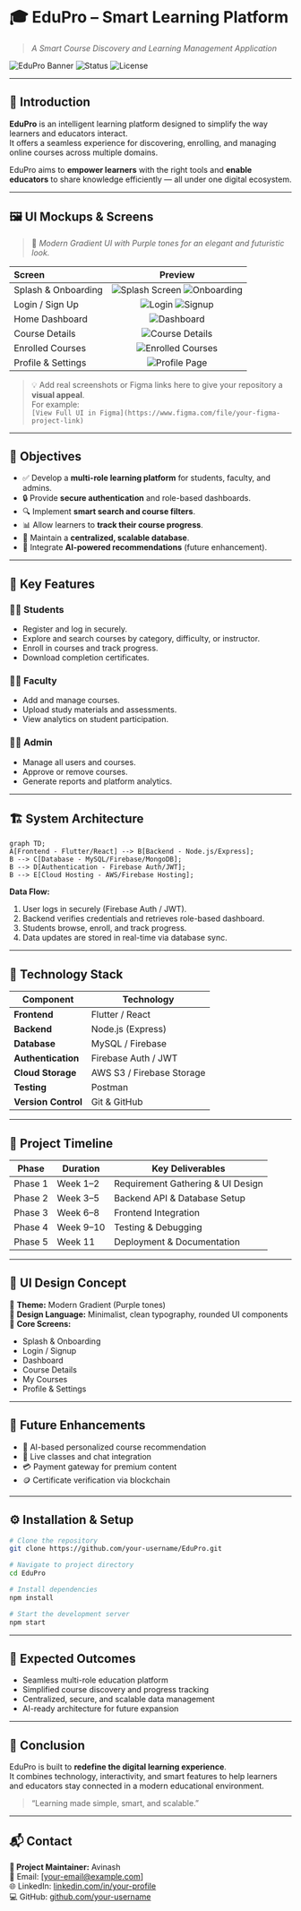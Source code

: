 # 🎓 EduPro – Smart Learning Platform  
> _A Smart Course Discovery and Learning Management Application_

![EduPro Banner](https://img.shields.io/badge/Project-EduPro-purple?style=for-the-badge)
![Status](https://img.shields.io/badge/Status-Development-blue?style=for-the-badge)
![License](https://img.shields.io/badge/License-MIT-green?style=for-the-badge)

---

## 🌟 Introduction

**EduPro** is an intelligent learning platform designed to simplify the way learners and educators interact.  
It offers a seamless experience for discovering, enrolling, and managing online courses across multiple domains.

EduPro aims to **empower learners** with the right tools and **enable educators** to share knowledge efficiently — all under one digital ecosystem.

---

## 🖼️ UI Mockups & Screens

> 🧠 _Modern Gradient UI with Purple tones for an elegant and futuristic look._

| Screen | Preview |
|:-------|:--------:|
| Splash & Onboarding | ![Splash Screen](https://via.placeholder.com/350x700?text=Splash+Screen) ![Onboarding](https://via.placeholder.com/350x700?text=Onboarding+Screens) |
| Login / Sign Up | ![Login](https://via.placeholder.com/350x700?text=Login+Screen) ![Signup](https://via.placeholder.com/350x700?text=SignUp+Screen) |
| Home Dashboard | ![Dashboard](https://via.placeholder.com/350x700?text=Home+Dashboard) |
| Course Details | ![Course Details](https://via.placeholder.com/350x700?text=Course+Details+Page) |
| Enrolled Courses | ![Enrolled Courses](https://via.placeholder.com/350x700?text=My+Courses+Dashboard) |
| Profile & Settings | ![Profile Page](https://via.placeholder.com/350x700?text=Profile+Settings) |

> 💡 Add real screenshots or Figma links here to give your repository a **visual appeal**.  
> For example:  
> `[View Full UI in Figma](https://www.figma.com/file/your-figma-project-link)`

---

## 🎯 Objectives

- ✅ Develop a **multi-role learning platform** for students, faculty, and admins.  
- 🔒 Provide **secure authentication** and role-based dashboards.  
- 🔍 Implement **smart search and course filters**.  
- 📊 Allow learners to **track their course progress**.  
- 💾 Maintain a **centralized, scalable database**.  
- 🤖 Integrate **AI-powered recommendations** (future enhancement).  

---

## 🚀 Key Features

### 👩‍🎓 Students
- Register and log in securely.  
- Explore and search courses by category, difficulty, or instructor.  
- Enroll in courses and track progress.  
- Download completion certificates.

### 👨‍🏫 Faculty
- Add and manage courses.  
- Upload study materials and assessments.  
- View analytics on student participation.

### 🧑‍💼 Admin
- Manage all users and courses.  
- Approve or remove courses.  
- Generate reports and platform analytics.

---

## 🏗️ System Architecture

```mermaid
graph TD;
A[Frontend - Flutter/React] --> B[Backend - Node.js/Express];
B --> C[Database - MySQL/Firebase/MongoDB];
B --> D[Authentication - Firebase Auth/JWT];
B --> E[Cloud Hosting - AWS/Firebase Hosting];
```

**Data Flow:**
1. User logs in securely (Firebase Auth / JWT).  
2. Backend verifies credentials and retrieves role-based dashboard.  
3. Students browse, enroll, and track progress.  
4. Data updates are stored in real-time via database sync.

---

## 🧠 Technology Stack

| Component | Technology |
|------------|-------------|
| **Frontend** | Flutter / React |
| **Backend** | Node.js (Express) |
| **Database** | MySQL / Firebase |
| **Authentication** | Firebase Auth / JWT |
| **Cloud Storage** | AWS S3 / Firebase Storage |
| **Testing** | Postman |
| **Version Control** | Git & GitHub |

---

## 📅 Project Timeline

| Phase | Duration | Key Deliverables |
|--------|-----------|------------------|
| Phase 1 | Week 1–2 | Requirement Gathering & UI Design |
| Phase 2 | Week 3–5 | Backend API & Database Setup |
| Phase 3 | Week 6–8 | Frontend Integration |
| Phase 4 | Week 9–10 | Testing & Debugging |
| Phase 5 | Week 11 | Deployment & Documentation |

---

## 🌈 UI Design Concept

🎨 **Theme:** Modern Gradient (Purple tones)  
📱 **Design Language:** Minimalist, clean typography, rounded UI components  
🧩 **Core Screens:**  
- Splash & Onboarding  
- Login / Signup  
- Dashboard  
- Course Details  
- My Courses  
- Profile & Settings  

---

## 🔮 Future Enhancements

- 🤖 AI-based personalized course recommendation  
- 💬 Live classes and chat integration  
- 💳 Payment gateway for premium content  
- 🪙 Certificate verification via blockchain  

---

## ⚙️ Installation & Setup

```bash
# Clone the repository
git clone https://github.com/your-username/EduPro.git

# Navigate to project directory
cd EduPro

# Install dependencies
npm install

# Start the development server
npm start
```

---

## 🧾 Expected Outcomes

- Seamless multi-role education platform  
- Simplified course discovery and progress tracking  
- Centralized, secure, and scalable data management  
- AI-ready architecture for future expansion  

---

## 🏁 Conclusion

EduPro is built to **redefine the digital learning experience**.  
It combines technology, interactivity, and smart features to help learners and educators stay connected in a modern educational environment.

> “Learning made simple, smart, and scalable.”

---

## 📬 Contact

**👤 Project Maintainer:** Avinash  
📧 Email: [your-email@example.com]  
🌐 LinkedIn: [linkedin.com/in/your-profile](https://linkedin.com/in/your-profile)  
💻 GitHub: [github.com/your-username](https://github.com/your-username)